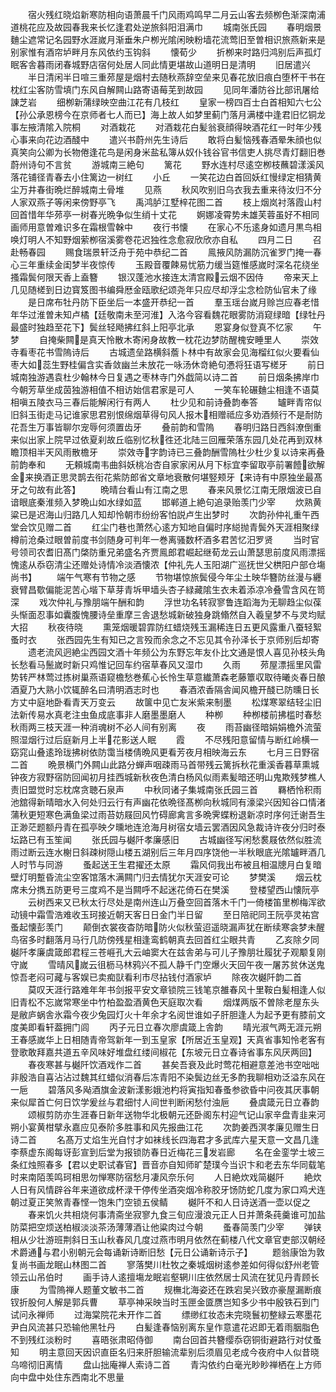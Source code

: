 <!-- { "loadSidebar": true } -->
　　宿火残红晓焰新寒防相向语萧晨千门风雨鸡鸣早二月云山客去频栁色渐深南浦道桃花应及故园春我来长忆逢君处逆旅斜阳泪满巾
　　城南张氏园
　　春明烟景麯尘遮常记名园野水涯嵗月渐垂朱户栁光隂闲映粉墙花流莺旧至曽相识旅燕新来是别家惟有酒帘垆畔月东风依约玉钩斜
　　懐荀少
　　折栁来时路归鸿别后声孤灯眠客舎暮雨闭春城野店宿何处居人同此情更堪故山道明日是清明
　　旧居遣兴
　　半日清闲半日喧三重茒屋是烟村去随秋燕辞空垒来见春花放旧痕白堕杯干书在枕红尘客防雪填门东风自解闗山路寄语莓芜到故园
　　见同年潘防谷比部讯屠给諌芝岩
　　细栁新蒲绿映空曲江花有几枝红
　　皇家一榜四百士白首相知六七公【孙公承恩榜今在京师者七人而已】海上故人如梦里蓟门落月满楼中逢君旧忆铜龙事左掖清隂入院桐
　　对酒栽花
　　对酒栽花白髪翁衰顔得映酒花红一时年少残心事来向花边酒醆中
　　遣兴书蔚州先生诗后
　　敢将白髪恼残春酒晕朱顔也似真笑向公卿为长物倦逢花鸟是闲身米盐私簿从奴仆钱谷官书信吏人挑尽青灯翻旧巻蔚州诗句不言贫
　　游城南三絶句
　　篱花
　　野水连村尽逺空栁枝蘸碧漾溪风落花铺径青春去小住篱边一树红
　　小丘
　　一笑花边白首回妖红慢绿定相猜黄尘万井春街晩烂醉城南土骨堆
　　见燕
　　秋风吹别旧乌衣我去重来待汝归不分人家双燕子等闲来傍野亭飞
　　禹鸿胪江墅梓花图二首
　　枝上烟岚衬落霞山村回首惜年华茒亭一树春光晩争似生绡十丈花
　　婀娜凌霄势未雄芙蓉虽好不相同画师用意曽难识多在霜根雪榦中
　　夜行书懐
　　在家心不乐逺身如遗月黒鸟相唤灯明人不知野烟萦栁宿溪雾卷花迟独徃念愈寂欣欣亦自私
　　四月二日
　　召赴畅春园
　　赐食瑞景轩泛舟于苑中恭纪二首
　　鳯掖风防漏防沉雀罗门掩一春心三年重续金闺梦半夜惊传
　　玉殿音覆餗易忧筋力缓当筵惟感嵗时深名花绕坐搔霜鬓何限天香上盍簪
　　银汉蓬池水接连太清宫殿云烟不因侍
　　帝来天上几见随槎到日边寳笈图书编舜厯金瓯歌纪颂尧年只应尽却浮尘念检防仙官未了缘
　　是日席布牡丹防下臣坐后一本盛开恭纪一首
　　羣玉瑶台嵗月赊岂应春老惜年华过淮曽未知卢橘【廷敬南未至河淮】入洛今容看魏花眼雾防消窥绿暗【绿牡丹最盛时独趋至花下】鬓丝轻飏拂红斜上阳亭北承
　　恩宴身似登真不忆家
　　午梦
　　自掩柴闗是真天怜散木寄闲身故教一枕花边梦防醒槐安睡里人
　　崇效寺看枣花书雪隖诗后
　　古城遗垒路横斜薝卜林中有故家会见海榴红似火要看仙枣大如蕊生野桂偏含实香敛幽兰未放花一咏汤休竒絶句慿将狂语写槎牙
　　前日城南独游遇袁杜少翰林今日复遇之枣林寺门外戯简以诗二首
　　前日烟条拂岸巾今朝芳草坐成茵独游相值不相访始信君家是可人
　　一笑车轮碾麯尘相逢不语莫相嗔五陵衣马三春后能解闲行有两人
　　杜少见和前诗叠韵奉答
　　罏畔青帘似旧斜玉街走马记谁家思君别恨绵烟草得句风人报木相赠祗应多劝酒频行不是耐防花吾生万事皆聊尔宠辱何须置齿牙
　　叠前韵和雪隖
　　春明归路日西斜潦倒重来似出家上院早过依夏刹故丘临别忆秋徃还北陆三回雁荣落东园几处花再到双林瞻顶相半天风雨散檐牙
　　崇效寺字韵诗已三叠韵酬雪隖杜少杜少复以诗来再叠前韵奉和
　　无頼城南韦曲斜妖桃冶杏自家家闲从月下标宜李留取亭前署饐欲解金来换酒正思灵鹊去衔花紫防郎省文章地衰散何堪竪颊牙【来诗有中原独坐最髙牙之句故有此答】
　　晩晴台看山有江南之思
　　春来风景忆江南无限烟波已自谙眼底秦淮频入梦晩山如水绿如蓝
　　邯郸道上絶句追录贻羡门少宰
　　炊熟黄粱已是迟海山归路几人知却怜朝市纷纷客怕説卢生出梦时
　　次韵孙仲礼重午西堂会饮见赠二首
　　红尘门巷也萧然心逺方知地自偏时序縂抛青鬓外天涯相聚绿樽前沧桑过眼曽前度书剑随身可判年一巻离骚数杯酒多君苦忆汨罗贤
　　当时官号领司农耆旧髙门棨防重兄弟盛名齐贾鳯郎君崛起继荀龙云山萧瑟思前度风雨漂摇愧逺从忝窃清尘还赠处诗情冷淡酒懐浓【仲礼先人玉阳湖广巡抚世父栱阳户部仓塲尚书】
　　端午气寒有节物之感
　　节物堪惊旅鬓侵今年尘土映华簪防丝漫与纒衰臂昌歜偏能泥苦心堦下草芽青坼甲墙头杏子緑藏隂生衣未着添凉冷叠雪含风在笥深
　　戏次仲礼与豫朋端午酬和韵
　　浮世功名转寂寥鲁连蹈海为无聊趋尘似葆头惭面忍事如囊腹愧腰诗垒重摩三舎退愁城新破独身跳翛然自入羲皇梦不与灵均赋大招
　　秋夜待晓
　　熏笼烟暖碧霏防红蜡烧残玉漏稀连日五更风露重八蚕轻絮蚤时衣
　　张西园先生有知已之言殁而余念之不忘见其令孙泽长于京师别后却寄
　　遗老流风迥絶尘西园文酒十年频公为东野忘年友仆比文通是恨人喜见孙枝头角长愁看马鬛嵗时新只鸡惟记回车约宿草春风又湿巾
　　久雨
　　茒屋漂摇里风雷势转严林莺过拣树巢燕语窥檐愁巻蕉心长怜生草意纎萧森老藤簟収取待曦炎春日酿酒夏乃大熟小饮辄醉名曰清明酒志时也
　　春酒浓香隔舎闻风檐开醆已防曛日长方丈中庭地卧看青天万变云
　　故箧中见亡友米紫来制墨
　　松煤寒翠结轻尘旧法新传易水真老注虫鱼成底事非人磨墨墨磨人
　　种栁
　　种栁楼前拂槛时春愁秋雨两三枝天涯一种消魂树不必人间有别离
　　夜
　　雨苔幽径暗娟娟檐外流萤照湿烟行过后庭新月上半花影送人眠
　　霞
　　不尽残阳意留情与断红岭横一窈窕山叠逺玲珑拂树依防霭当楼倩晩风更看芳夜月相映海云东
　　七月三日野宿二首
　　晩景横门外闗山此路分蝉声咽疎雨马首带残云篱拆秋花重溪香暮草熏城钟夜方寂野宿防回闻初月挂西城新秋夜色清白杨风似雨素髪暗还明山鬼欺残梦樵人责旧盟觉时忘枕席贪聴石泉声
　　中秋同诸子集城南张氏园三首
　　羇栖怜积雨池舘得新晴暗水入何处归云行有声幽花依晩径髙栁向秋城同有濠梁兴因知谷口情渚蒲秋更短寒色满鱼梁过雨苔妨屐回风竹碍廊禽言多晩霁蝶粉退新凉时序何迁谢吾生正渺茫题额丹青在孤亭映夕曛地连沧海月树宿女墙云罢酒因风急裁诗许夜分归时泰坛路已有玉笙闻
　　张氏园与樾阡孝廉感旧
　　古城幽径写闲愁裠屐依然似胜流雨过断云连水榭日斜疎树隠山楼五湖别后三年月四序饶他一半秋眼底光隂罏畔酒几人时节与同游
　　蚤起送王生君擢还太原
　　霜风伺我出布被且相温牕月白复暗壁灯明蹔昏流尘空客馆落木满闗门归去情犹尔天涯安可论
　　梦樊溪
　　烟云枕席未分擕五防更号三度鸡不是当闗呼不起迷花倚石在樊溪
　　登楼望西山懐阮亭
　　云树西来又已秋太行尽处是南州连山万叠空回首落木千门一倚楼笛里栁梅浑欲动镜中霜雪浩难收玉珂接近朝天客日日金门半日留
　　至日陪祀同王阮亭灵祐宫蚤起懐彭羡门
　　颠倒衣裳夜杳防暗防火似秋萤迢遥晓漏声犹在断续寒衾梦未醒鸟宿多时翻落月马行几防傍残星相逢鸾鹤朝真去回首红尘眼共青
　　乙亥除夕同樾阡孝廉虞箴郎君程三苍崕孔大云岫窦大在兹舎弟与可儿子豫朋壮履犹子观颙复刚守嵗
　　雪晴风嵗云徂枥马林鸦兴不孤人静千门空爆火天回午夜一屠苏贫休送鬼惊吾老闷可藏与客娱已卖痴獃看利市尽拈钱付酒家垆
　　除夜次樾阡韵二首
　　莫叹天涯行路难年年书剑报平安文章锁院三钱笔京雒春风十里鞍白髪相逢人似旧青松不忘嵗常寒坐中竹柏盈盈酒黄色天庭取次看
　　烟煤两版不曽除老屋东头是敝庐蜗舎氷霜今夜少兔园灯火十年余才名阅世谁如子肝胆逢人为起予更有膝前文度美即看轩葢拥门闾
　　丙子元日立春次廖虞箴上舎韵
　　晴光淑气两无涯元朔王春感嵗华上日相随青帝驾新年一到玉皇家【所居近玉皇观】天真省事知怜老客有登歌敢拜嘉共道五辛风味好堆盘红缕间椒花【东坡元日立春诗省事东风厌两回】
　　春夜寒甚与樾阡饮酒戏作二首
　　甚矣吾衰及此时莺花相避意差池书空咄咄非殷浩自喜沾沾过魏其红蜡似消春后冻青阳不染鬓边丝无多酌我聊相劝泛溢东风在一巵
　　碧落风多飐酒旗金波新漾影娥池杓将寅指知春蚤参欲昏中问夜其厌事朝来似犀首亡何日饮学爰丝与君细忖人间世判断闲愁付浊巵
　　叠虞箴元日立春韵
　　颂椒剪防亦生涯春日新年送物华北极朝元还卧阁东村迎气记山家辛盘青韭来河朔小宴黄柑擘永嘉应见泰阶多胜事和风先报曲江花
　　次韵姜西溟孝廉见赠生日诗二首
　　名髙万丈焰生光自忖才如袜线长四海君才多武库六星天意一文昌几逢李蔡虚东阁每讶彭宣到后堂为报锁防春日近梅花三发岩廊
　　名在金銮学士坡三条红烛照春多【君以史职试春官】晋音亦自知师旷楚璞今当识卞和老去东华同载笔时来南陌羡鸣珂相思勿惮寒防宿愁月凄风奈乐何
　　人日絶炊戏简樾阡
　　絶炊人日有风情辟谷年来道欲成杯渌干停传坐酒突烟冷称胶牙饧防蛇几度为家口鸡犬连朝过夏正笑煞青春悭一饱朱门空锁五侯鲭
　　樾阡不和人日诗送酒一壶以促之
　　春来饥火共相烧何事清斋坐寂寥九食三旬应漫浪元正人日并萧条莼羹谁可加盐防菜把空烦送柏椒淡淡茶汤薄薄酒让他粱肉过今朝
　　蚤春简羡门少宰
　　弹铗相从少壮游班荆斜日玉山秋春风几度过燕市明月依然在蓟楼八代文章官吏部汉朝经术爵通与君小别朝元会每诵新诗断旧愁【元日公诵新诗示子】
　　题翁康饴为敦复尚书画龙眠山林图二首
　　寥落樊川杜牧之秦城烟树逺参差如何得似舒州老管领云山吊伯时
　　画手诗人逺擅塲龙眠岩壑辋川庄依然居士风流在犹见丹青顾长康
　　为雪隖禅人题董文敏书二首
　　规橅北海姿还在跌宕吴兴致亦豪屋漏断痕钗折股何人解是郭兵曹
　　草亭神采映当时玉匣金匳赝岂知多少书中殷铁石到门试问永禅师
　　过海棠院花未开作二首
　　缥缈红妆态未完晓鬟初整緑云寒墨花尹白风流甚只恐输他黑牡丹
　　白髪逢春恼别离东皇作意遣花迟即无着雨胭脂色不到残红淡粉时
　　喜晤张肃昭侍御
　　南台回首共簪缨忝窃铜街避路行对仗蚤知
　　明主意回天因识直臣名归来肝胆输流辈别后须眉见老成今夜府中人似昔晓乌啼彻旧离情
　　盘山拙庵禅人索诗二首
　　青沟依约白毫光眇眇禅栖在上方师向中盘中处住东西南北不思量
